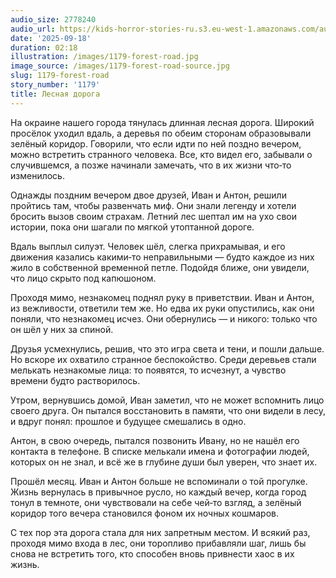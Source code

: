 ```yaml
---
audio_size: 2778240
audio_url: https://kids-horror-stories-ru.s3.eu-west-1.amazonaws.com/audio/1179-forest-road.mp3
date: '2025-09-18'
duration: 02:18
illustration: /images/1179-forest-road.jpg
image_source: /images/1179-forest-road-source.jpg
slug: 1179-forest-road
story_number: '1179'
title: Лесная дорога
---
```


На окраине нашего города тянулась длинная лесная дорога. Широкий просёлок уходил вдаль, а деревья по обеим сторонам образовывали зелёный коридор. Говорили, что если идти по ней поздно вечером, можно встретить странного человека. Все, кто видел его, забывали о случившемся, а позже начинали замечать, что в их жизни что‑то изменилось.

Однажды поздним вечером двое друзей, Иван и Антон, решили пройтись там, чтобы развенчать миф. Они знали легенду и хотели бросить вызов своим страхам. Летний лес шептал им на ухо свои истории, пока они шагали по мягкой утоптанной дороге.

Вдаль выплыл силуэт. Человек шёл, слегка прихрамывая, и его движения казались какими‑то неправильными — будто каждое из них жило в собственной временной петле. Подойдя ближе, они увидели, что лицо скрыто под капюшоном.

Проходя мимо, незнакомец поднял руку в приветствии. Иван и Антон, из вежливости, ответили тем же. Но едва их руки опустились, как они поняли, что незнакомец исчез. Они обернулись — и никого: только что он шёл у них за спиной.

Друзья усмехнулись, решив, что это игра света и тени, и пошли дальше. Но вскоре их охватило странное беспокойство. Среди деревьев стали мелькать незнакомые лица: то появятся, то исчезнут, а чувство времени будто растворилось.

Утром, вернувшись домой, Иван заметил, что не может вспомнить лицо своего друга. Он пытался восстановить в памяти, что они видели в лесу, и вдруг понял: прошлое и будущее смешались в одно.

Антон, в свою очередь, пытался позвонить Ивану, но не нашёл его контакта в телефоне. В списке мелькали имена и фотографии людей, которых он не знал, и всё же в глубине души был уверен, что знает их.

Прошёл месяц. Иван и Антон больше не вспоминали о той прогулке. Жизнь вернулась в привычное русло, но каждый вечер, когда город тонул в темноте, они чувствовали на себе чей‑то взгляд, а зелёный коридор того вечера становился фоном их ночных кошмаров.

С тех пор эта дорога стала для них запретным местом. И всякий раз, проходя мимо входа в лес, они торопливо прибавляли шаг, лишь бы снова не встретить того, кто способен вновь привнести хаос в их жизнь.